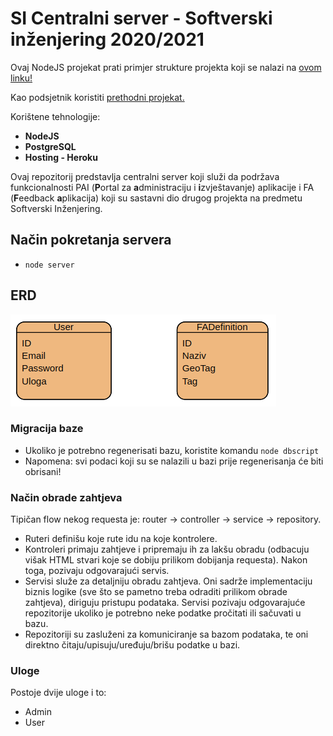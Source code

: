 # SI Centralni server - Softverski inženjering 2020/2021

Ovaj NodeJS projekat prati primjer strukture projekta koji se nalazi na [ovom linku!](https://github.com/MoathShraim/Nodejs-rest-api-project-structure-Express)

Kao podsjetnik koristiti [prethodni projekat.](https://github.com/EdisKrsmanovic/SI-server-Grupa6)

Korištene tehnologije: 
- **NodeJS**
- **PostgreSQL**
- **Hosting - Heroku** 

Ovaj repozitorij predstavlja centralni server koji služi da podržava funkcionalnosti PAI (**P**ortal za **a**dministraciju i **i**zvještavanje) aplikacije i FA (**F**eedback **a**plikacija) koji su sastavni dio drugog projekta na predmetu Softverski Inženjering.


## Način pokretanja servera
- `node server`

## ERD

![erd](SI_ERD.png)

### Migracija baze
- Ukoliko je potrebno regenerisati bazu, koristite komandu `node dbscript`
- Napomena: svi podaci koji su se nalazili u bazi prije regenerisanja će biti obrisani!

### Način obrade zahtjeva

Tipičan flow nekog requesta je: router -> controller -> service -> repository.
- Ruteri definišu koje rute idu na koje kontrolere.
- Kontroleri primaju zahtjeve i pripremaju ih za lakšu obradu (odbacuju višak HTML stvari koje se dobiju prilikom dobijanja requesta). Nakon toga, pozivaju odgovarajući servis.
- Servisi služe za detaljniju obradu zahtjeva. Oni sadrže implementaciju biznis logike (sve što se pametno treba odraditi prilikom obrade zahtjeva), diriguju pristupu podataka. Servisi pozivaju odgovarajuće repozitorije ukoliko je potrebno neke podatke pročitati ili sačuvati u bazu. 
- Repozitoriji su zasluženi za komuniciranje sa bazom podataka, te oni direktno čitaju/upisuju/uređuju/brišu podatke u bazi.

### Uloge
Postoje dvije uloge i to:
- Admin
- User
